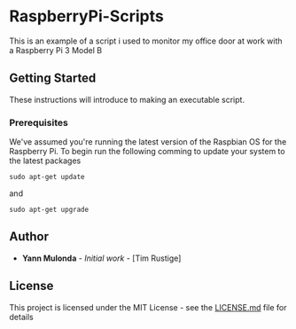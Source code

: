 # RaspberryPi-Scripts
This is an example of a script i used to monitor my office door at work with a Raspberry Pi 3 Model B
## Getting Started

These instructions will introduce to making an executable script. 

### Prerequisites

We've assumed you're running the latest version of the Raspbian OS for the Raspberry Pi. 
To begin run the following comming to update your system to the latest packages

```
sudo apt-get update
```
and 

```
sudo apt-get upgrade
```

## Author

* **Yann Mulonda** - *Initial work* - [Tim Rustige]

## License

This project is licensed under the MIT License - see the [LICENSE.md](LICENSE.md) file for details